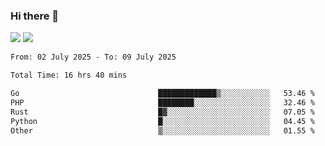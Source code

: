 ### Hi there 👋️

![](https://komarev.com/ghpvc/?username=Loner1024)
![](https://hit.yhype.me/github/profile?account_id=20189164)

<!--START_SECTION:waka-->

```txt
From: 02 July 2025 - To: 09 July 2025

Total Time: 16 hrs 40 mins

Go                               █████████████▒░░░░░░░░░░░   53.46 %
PHP                              ████████░░░░░░░░░░░░░░░░░   32.46 %
Rust                             █▓░░░░░░░░░░░░░░░░░░░░░░░   07.05 %
Python                           █░░░░░░░░░░░░░░░░░░░░░░░░   04.45 %
Other                            ▒░░░░░░░░░░░░░░░░░░░░░░░░   01.55 %
```

<!--END_SECTION:waka-->



